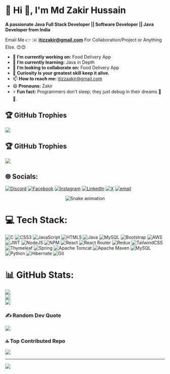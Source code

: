 # 💫 Hi 👋, I'm Md Zakir Hussain
**A passionate Java Full Stack Developer || Software Developer || Java Developer from India**

Email Me 👉 ✉️ **itizzakir@gmail.com** For Collaboration/Project or Anything Else. 😊😊

- 🔭 **I’m currently working on:** Food Delivery App
- 🌱 **I’m currently learning:** Java in Depth
- 👯 **I’m looking to collaborate on:** Food Delivery App
- 🤔 **Curiosity is your greatest skill keep it alive.**
- 📫 **How to reach me:** itizzaakir@gmail.com
- 😄 **Pronouns:** Zakir
- ⚡ **Fun fact:** Programmers don’t sleep; they just debug in their dreams 🌙💭.

## 🏆 GitHub Trophies
![](https://github-profile-trophy.vercel.app/?username=itizzakir&theme=radical&no-frame=false&no-bg=true&margin-w=4)
## 🏆 GitHub Trophies
![](https://github-profile-trophy.vercel.app/?username=itizzakir&theme=radical&no-frame=false&no-bg=true&margin-w=4)

## 🌐 Socials:
[![Discord](https://img.shields.io/badge/Discord-%237289DA.svg?logo=discord&logoColor=white)](https://discord.gg/itizzakir) [![Facebook](https://img.shields.io/badge/Facebook-%231877F2.svg?logo=Facebook&logoColor=white)](https://facebook.com/itizzakir) [![Instagram](https://img.shields.io/badge/Instagram-%23E4405F.svg?logo=Instagram&logoColor=white)](https://instagram.com/itizzakir) [![LinkedIn](https://img.shields.io/badge/LinkedIn-%230077B5.svg?logo=linkedin&logoColor=white)](https://linkedin.com/in/itizzakir) [![X](https://img.shields.io/badge/X-black.svg?logo=X&logoColor=white)](https://x.com/itizzakir) [![email](https://img.shields.io/badge/Email-D14836?logo=gmail&logoColor=white)](mailto:itizzakir@123) 

<!-- Snake Game Repo View -->
<div align="center">
  <img src="https://profile-readme-generator.com/assets/snake.svg" alt="Snake animation" />
</div>



# 💻 Tech Stack:
![C](https://img.shields.io/badge/c-%2300599C.svg?style=for-the-badge&logo=c&logoColor=white) ![CSS3](https://img.shields.io/badge/css3-%231572B6.svg?style=for-the-badge&logo=css3&logoColor=white) ![JavaScript](https://img.shields.io/badge/javascript-%23323330.svg?style=for-the-badge&logo=javascript&logoColor=%23F7DF1E) ![HTML5](https://img.shields.io/badge/html5-%23E34F26.svg?style=for-the-badge&logo=html5&logoColor=white) ![Java](https://img.shields.io/badge/java-%23ED8B00.svg?style=for-the-badge&logo=openjdk&logoColor=white) ![MySQL](https://img.shields.io/badge/mysql-4479A1.svg?style=for-the-badge&logo=mysql&logoColor=white) ![Bootstrap](https://img.shields.io/badge/bootstrap-%238511FA.svg?style=for-the-badge&logo=bootstrap&logoColor=white) ![AWS](https://img.shields.io/badge/AWS-%23FF9900.svg?style=for-the-badge&logo=amazon-aws&logoColor=white) ![JWT](https://img.shields.io/badge/JWT-black?style=for-the-badge&logo=JSON%20web%20tokens) ![NodeJS](https://img.shields.io/badge/node.js-6DA55F?style=for-the-badge&logo=node.js&logoColor=white) ![NPM](https://img.shields.io/badge/NPM-%23CB3837.svg?style=for-the-badge&logo=npm&logoColor=white) ![React](https://img.shields.io/badge/react-%2320232a.svg?style=for-the-badge&logo=react&logoColor=%2361DAFB) ![React Router](https://img.shields.io/badge/React_Router-CA4245?style=for-the-badge&logo=react-router&logoColor=white) ![Redux](https://img.shields.io/badge/redux-%23593d88.svg?style=for-the-badge&logo=redux&logoColor=white) ![TailwindCSS](https://img.shields.io/badge/tailwindcss-%2338B2AC.svg?style=for-the-badge&logo=tailwind-css&logoColor=white) ![Thymeleaf](https://img.shields.io/badge/Thymeleaf-%23005C0F.svg?style=for-the-badge&logo=Thymeleaf&logoColor=white) ![Spring](https://img.shields.io/badge/spring-%236DB33F.svg?style=for-the-badge&logo=spring&logoColor=white) ![Apache Tomcat](https://img.shields.io/badge/apache%20tomcat-%23F8DC75.svg?style=for-the-badge&logo=apache-tomcat&logoColor=black) ![Apache Maven](https://img.shields.io/badge/Apache%20Maven-C71A36?style=for-the-badge&logo=Apache%20Maven&logoColor=white) ![MySQL](https://img.shields.io/badge/mysql-4479A1.svg?style=for-the-badge&logo=mysql&logoColor=white) ![Python](https://img.shields.io/badge/python-3670A0?style=for-the-badge&logo=python&logoColor=ffdd54) ![Hibernate](https://img.shields.io/badge/Hibernate-59666C?style=for-the-badge&logo=Hibernate&logoColor=white) ![Git](https://img.shields.io/badge/git-%23F05033.svg?style=for-the-badge&logo=git&logoColor=white)
# 📊 GitHub Stats:
![](https://github-readme-stats.vercel.app/api?username=itizzakir&theme=dark&hide_border=false&include_all_commits=false&count_private=false)<br/>
![](https://nirzak-streak-stats.vercel.app/?user=itizzakir&theme=dark&hide_border=false)<br/>
![](https://github-readme-stats.vercel.app/api/top-langs/?username=itizzakir&theme=dark&hide_border=false&include_all_commits=false&count_private=false&layout=compact)


### ✍️ Random Dev Quote
![](https://quotes-github-readme.vercel.app/api?type=horizontal&theme=radical)

### 🔝 Top Contributed Repo
![](https://github-contributor-stats.vercel.app/api?username=itizzakir&limit=5&theme=dark&combine_all_yearly_contributions=true)

---
[![](https://visitcount.itsvg.in/api?id=itizzakir&icon=0&color=0)](https://visitcount.itsvg.in)

<!-- Proudly created with GPRM ( https://gprm.itsvg.in ) -->
